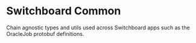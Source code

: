 # Switchboard Common

Chain agnostic types and utils used across Switchboard apps such as the
OracleJob protobuf definitions.
